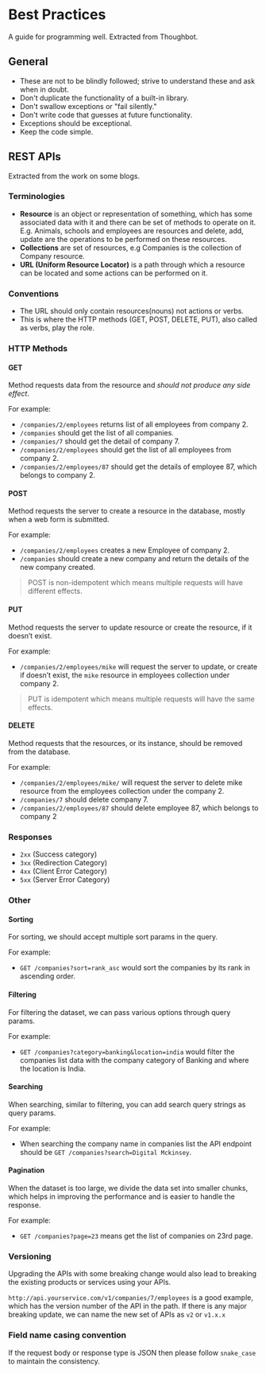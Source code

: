 # Best Practices
A guide for programming well.
Extracted from Thoughbot.

## General
- These are not to be blindly followed; strive to understand these and ask when in doubt.
- Don't duplicate the functionality of a built-in library.
- Don't swallow exceptions or "fail silently."
- Don't write code that guesses at future functionality.
- Exceptions should be exceptional.
- Keep the code simple.

## REST APIs
Extracted from the work on some blogs.

### Terminologies
- **Resource** is an object or representation of something, which has some associated data with it and there can be set of methods to operate on it.
E.g. Animals, schools and employees are resources and delete, add, update are the operations to be performed on these resources.
- **Collections** are set of resources, e.g Companies is the collection of Company resource.
- **URL (Uniform Resource Locator)** is a path through which a resource can be located and some actions can be performed on it.

### Conventions
- The URL should only contain resources(nouns) not actions or verbs.
- This is where the HTTP methods (GET, POST, DELETE, PUT), also called as verbs, play the role.

### HTTP Methods
#### GET
Method requests data from the resource and *should not produce any side effect*.

For example:
- `/companies/2/employees` returns list of all employees from company 2.
- `/companies` should get the list of all companies.
- `/companies/7` should get the detail of company 7.
- `/companies/2/employees` should get the list of all employees from company 2.
- `/companies/2/employees/87` should get the details of employee 87, which belongs to company 2.

#### POST
Method requests the server to create a resource in the database, mostly when a web form is submitted.

For example:
- `/companies/2/employees` creates a new Employee of company 2.
- `/companies` should create a new company and return the details of the new company created.

> POST is non-idempotent which means multiple requests will have different effects.

#### PUT
Method requests the server to update resource or create the resource, if it doesn’t exist.

For example:
- `/companies/2/employees/mike` will request the server to update, or create if doesn’t exist, the `mike` resource in employees collection under company 2.

> PUT is idempotent which means multiple requests will have the same effects.

#### DELETE
Method requests that the resources, or its instance, should be removed from the database.

For example:
- `/companies/2/employees/mike/` will request the server to delete mike resource from the employees collection under the company 2.
- `/companies/7` should delete company 7.
- `/companies/2/employees/87` should delete employee 87, which belongs to company 2

### Responses
- `2xx` (Success category)
- `3xx` (Redirection Category)
- `4xx` (Client Error Category)
- `5xx` (Server Error Category)

### Other

#### Sorting
For sorting, we should accept multiple sort params in the query.

For example:
- `GET /companies?sort=rank_asc` would sort the companies by its rank in ascending order.

#### Filtering
For filtering the dataset, we can pass various options through query params.

For example:
- `GET /companies?category=banking&location=india` would filter the companies list data with the company category of Banking and where the location is India.

#### Searching
When searching, similar to filtering, you can add search query strings as query params.

For example:
- When searching the company name in companies list the API endpoint should be `GET /companies?search=Digital Mckinsey`.

#### Pagination
When the dataset is too large, we divide the data set into smaller chunks, which helps in improving the performance and is easier to handle the response.

For example:
- `GET /companies?page=23` means get the list of companies on 23rd page.

### Versioning
Upgrading the APIs with some breaking change would also lead to breaking the existing products or services using your APIs.

`http://api.yourservice.com/v1/companies/7/employees` is a good example, which has the version number of the API in the path. If there is any major breaking update, we can name the new set of APIs as `v2` or `v1.x.x`

### Field name casing convention
If the request body or response type is JSON then please follow `snake_case` to maintain the consistency.
